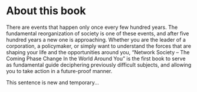 # About this book

There are events that happen only once every few hundred years. The fundamental reorganization of society is one of these events, and after five hundred years a new one is approaching. Whether you are the leader of a corporation, a policymaker, or simply want to understand the forces that are shaping your life and the opportunities around you, “Network Society – The Coming Phase Change In the World Around You” is the first book to serve as fundamental guide deciphering previously difficult subjects, and allowing you to take action in a future-proof manner.

This sentence is new and temporary...